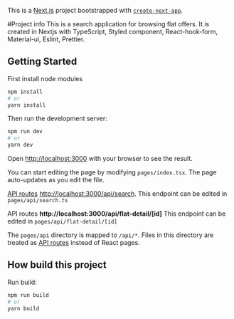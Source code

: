 This is a [Next.js](https://nextjs.org/) project bootstrapped with [`create-next-app`](https://github.com/vercel/next.js/tree/canary/packages/create-next-app).

#Project info
This is a search application for browsing flat offers.
It is created in Nextjs with TypeScript, Styled component, React-hook-form, Material-ui, Eslint, Prettier.
## Getting Started

First install node modules
```bash
npm install
# or
yarn install
```

Then run the development server:

```bash
npm run dev
# or
yarn dev
```

Open [http://localhost:3000](http://localhost:3000) with your browser to see the result.

You can start editing the page by modifying `pages/index.tsx`. The page auto-updates as you edit the file.

[API routes](https://nextjs.org/docs/api-routes/introduction)
[http://localhost:3000/api/search](http://localhost:3000/api/search). This endpoint can be edited in `pages/api/search.ts`

API routes **http://localhost:3000/api/flat-detail/[id]** This endpoint can be edited in `pages/api/flat-detail/[id]`

The `pages/api` directory is mapped to `/api/*`. Files in this directory are treated as [API routes](https://nextjs.org/docs/api-routes/introduction) instead of React pages.

## How build this project
Run build:

```bash
npm run build
# or
yarn build
```

